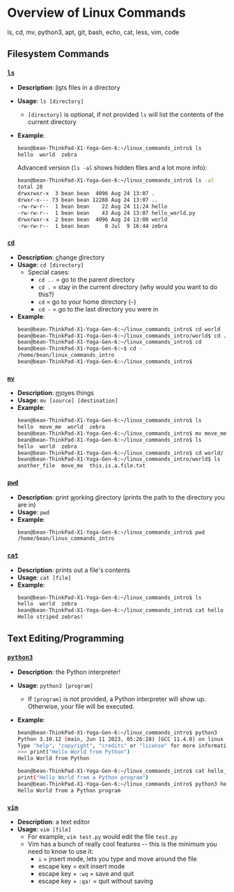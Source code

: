 # Overview of Linux Commands

ls, cd, mv, python3, apt, git, bash, echo, cat, less, vim, code

## **Filesystem Commands**

### [`ls`](#ls)
- **Description**: <ins>l</ins>i<ins>s</ins>ts files in a directory
- **Usage**: `ls [directory]`
    - `[directory]` is optional, if not provided `ls` will list the contents of the current directory
- **Example**:
    ```bash
    bean@bean-ThinkPad-X1-Yoga-Gen-6:~/linux_commands_intro$ ls
    hello  world  zebra
    ```

    Advanced version (`ls -al` shows hidden files and a lot more info):
    ```bash
    bean@bean-ThinkPad-X1-Yoga-Gen-6:~/linux_commands_intro$ ls -al
    total 28
    drwxrwxr-x  3 bean bean  4096 Aug 24 13:07 .
    drwxr-x--- 73 bean bean 12288 Aug 24 13:07 ..
    -rw-rw-r--  1 bean bean    22 Aug 24 11:24 hello
    -rw-rw-r--  1 bean bean    43 Aug 24 13:07 hello_world.py
    drwxrwxr-x  2 bean bean  4096 Aug 24 13:00 world
    -rw-rw-r--  1 bean bean     0 Jul  9 16:44 zebra
    ```

### [`cd`](#cd)
- **Description**: <ins>c</ins>hange <ins>d</ins>irectory
- **Usage**: `cd [directory]`
    - Special cases:
        - `cd ..` = go to the parent directory
        - `cd .` = stay in the current directory (why would you want to do this?)
        - `cd` = go to your home directory (`~`)
        - `cd -` = go to the last directory you were in
- **Example**:
    ```bash
    bean@bean-ThinkPad-X1-Yoga-Gen-6:~/linux_commands_intro$ cd world
    bean@bean-ThinkPad-X1-Yoga-Gen-6:~/linux_commands_intro/world$ cd ..
    bean@bean-ThinkPad-X1-Yoga-Gen-6:~/linux_commands_intro$ cd
    bean@bean-ThinkPad-X1-Yoga-Gen-6:~$ cd -
    /home/bean/linux_commands_intro
    bean@bean-ThinkPad-X1-Yoga-Gen-6:~/linux_commands_intro$
    ```

### [`mv`](#mv)
- **Description**: <ins>m</ins>o<ins>v</ins>es things
- **Usage**: `mv [source] [destination]`
- **Example**:
    ```bash
    bean@bean-ThinkPad-X1-Yoga-Gen-6:~/linux_commands_intro$ ls
    hello  move_me  world  zebra
    bean@bean-ThinkPad-X1-Yoga-Gen-6:~/linux_commands_intro$ mv move_me world/
    bean@bean-ThinkPad-X1-Yoga-Gen-6:~/linux_commands_intro$ ls
    hello  world  zebra
    bean@bean-ThinkPad-X1-Yoga-Gen-6:~/linux_commands_intro$ cd world/
    bean@bean-ThinkPad-X1-Yoga-Gen-6:~/linux_commands_intro/world$ ls
    another_file  move_me  this.is.a.file.txt
    ```

### [`pwd`](#pwd)
- **Description**: <ins>p</ins>rint <ins>w</ins>orking <ins>d</ins>irectory (prints the path to the directory you are in)
- **Usage**: `pwd`
- **Example**:
    ```bash
    bean@bean-ThinkPad-X1-Yoga-Gen-6:~/linux_commands_intro$ pwd
    /home/bean/linux_commands_intro
    ```

### [`cat`](#cat)
- **Description**: prints out a file's contents
- **Usage**: `cat [file]`
- **Example**:
    ```bash
    bean@bean-ThinkPad-X1-Yoga-Gen-6:~/linux_commands_intro$ ls
    hello  world  zebra
    bean@bean-ThinkPad-X1-Yoga-Gen-6:~/linux_commands_intro$ cat hello
    Hello striped zebras!
    ```

## **Text Editing/Programming**

### [`python3`](#python3)
- **Description**: the Python interpreter!
- **Usage**: `python3 [program]`
    - If `[program]` is not provided, a Python interpreter will show up. Otherwise, your file will be executed.
- **Example**:
    ```bash
    bean@bean-ThinkPad-X1-Yoga-Gen-6:~/linux_commands_intro$ python3
    Python 3.10.12 (main, Jun 11 2023, 05:26:28) [GCC 11.4.0] on linux
    Type "help", "copyright", "credits" or "license" for more information.
    >>> print("Hello World from Python")
    Hello World from Python
    ```

    ```bash
    bean@bean-ThinkPad-X1-Yoga-Gen-6:~/linux_commands_intro$ cat hello_world.py
    print("Hello World from a Python program")
    bean@bean-ThinkPad-X1-Yoga-Gen-6:~/linux_commands_intro$ python3 hello_world.py
    Hello World from a Python program
    ```

### [`vim`](#vim)
- **Description**: a text editor
- **Usage**: `vim [file]`
    - For example, `vim test.py` would edit the file `test.py`
    - Vim has a bunch of really cool features -- this is the minimum you need to know to use it:
        - `i` = <ins>i</ins>nsert mode, lets you type and move around the file
        - escape key = exit insert mode
        - escape key + `:wq` = save and quit
        - escape key + `:qa!` = quit without saving


